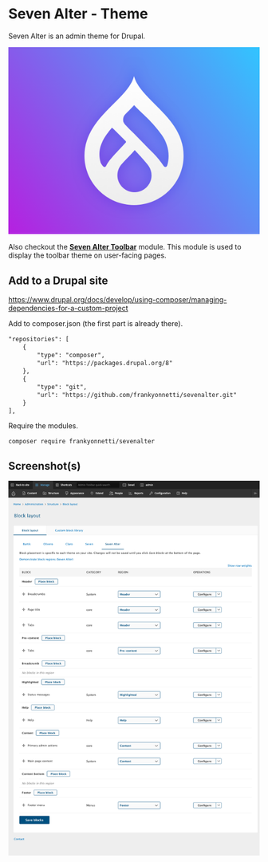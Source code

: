 # Seven Alter - Theme

Seven Alter is an admin theme for Drupal.

![Seven Alter|322x240](screenshot.png)

Also checkout the [**Seven Alter Toolbar**](https://github.com/frankyonnetti/sevenalter_toolbar) module. This module is used to display the toolbar theme on user-facing pages.

## Add to a Drupal site

https://www.drupal.org/docs/develop/using-composer/managing-dependencies-for-a-custom-project

Add to composer.json (the first part is already there).

    "repositories": [
        {
            "type": "composer",
            "url": "https://packages.drupal.org/8"
        },
        {
            "type": "git",
            "url": "https://github.com/frankyonnetti/sevenalter.git"
        }
    ],

Require the modules.

    composer require frankyonnetti/sevenalter


## Screenshot(s)

![Seven Alter Theme](images/sevenalter-screenshot.png)

